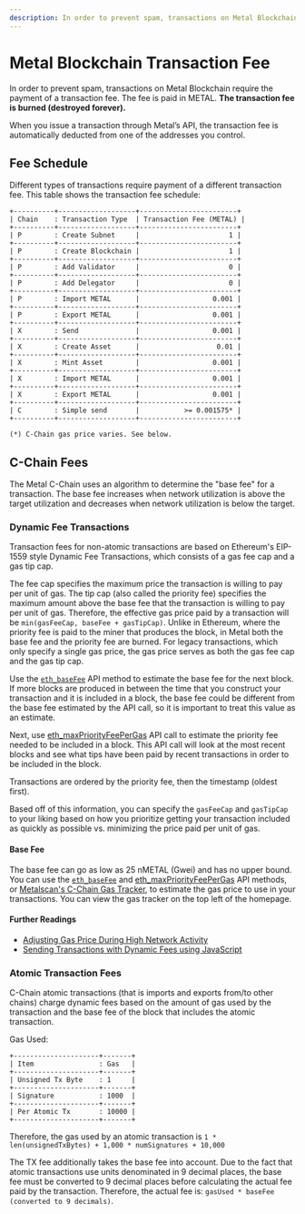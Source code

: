 ```yaml
---
description: In order to prevent spam, transactions on Metal Blockchain require the payment of a transaction fee. The fee is paid in METAL. Find out more information here.
---
```


# Metal Blockchain Transaction Fee

In order to prevent spam, transactions on Metal Blockchain require the payment of a
transaction fee. The fee is paid in METAL. **The transaction fee is burned
(destroyed forever).**

When you issue a transaction through Metal’s API, the transaction fee is
automatically deducted from one of the addresses you control.

## Fee Schedule

Different types of transactions require payment of a different transaction fee.
This table shows the transaction fee schedule:

```text
+----------+-------------------+------------------------+
| Chain    : Transaction Type  | Transaction Fee (METAL) |
+----------+-------------------+------------------------+
| P        : Create Subnet     |                      1 |
+----------+-------------------+------------------------+
| P        : Create Blockchain |                      1 |
+----------+-------------------+------------------------+
| P        : Add Validator     |                      0 |
+----------+-------------------+------------------------+
| P        : Add Delegator     |                      0 |
+----------+-------------------+------------------------+
| P        : Import METAL      |                  0.001 |
+----------+-------------------+------------------------+
| P        : Export METAL      |                  0.001 |
+----------+-------------------+------------------------+
| X        : Send              |                  0.001 |
+----------+-------------------+------------------------+
| X        : Create Asset      |                   0.01 |
+----------+-------------------+------------------------+
| X        : Mint Asset        |                  0.001 |
+----------+-------------------+------------------------+
| X        : Import METAL      |                  0.001 |
+----------+-------------------+------------------------+
| X        : Export METAL      |                  0.001 |
+----------+-------------------+------------------------+
| C        : Simple send       |           >= 0.001575* |
+----------+-------------------+------------------------+

(*) C-Chain gas price varies. See below.
```

## C-Chain Fees

The Metal C-Chain uses an algorithm to determine the "base fee" for a
transaction. The base fee increases when network utilization is above the target
utilization and decreases when network utilization is below the target.

### Dynamic Fee Transactions

Transaction fees for non-atomic transactions are based on Ethereum's EIP-1559
style Dynamic Fee Transactions, which consists of a gas fee cap and a gas tip
cap.

The fee cap specifies the maximum price the transaction is willing to pay per
unit of gas. The tip cap (also called the priority fee) specifies the maximum
amount above the base fee that the transaction is willing to pay per unit of
gas. Therefore, the effective gas price paid by a transaction will be
`min(gasFeeCap, baseFee + gasTipCap)`. Unlike in Ethereum, where the priority
fee is paid to the miner that produces the block, in Metal both the base fee
and the priority fee are burned. For legacy transactions, which only specify a
single gas price, the gas price serves as both the gas fee cap and the gas tip
cap.

Use the [`eth_baseFee`](../apis/metalgo/apis/c-chain.md#eth_basefee) API
method to estimate the base fee for the next block. If more blocks are produced
in between the time that you construct your transaction and it is included in a
block, the base fee could be different from the base fee estimated by the API
call, so it is important to treat this value as an estimate.

Next, use
[eth_maxPriorityFeePerGas](../apis/metalgo/apis/c-chain.md#eth_maxpriorityfeepergas)
API call to estimate the priority fee needed to be included in a block. This API
call will look at the most recent blocks and see what tips have been paid by
recent transactions in order to be included in the block.

Transactions are ordered by the priority fee, then the timestamp (oldest first).

Based off of this information, you can specify the `gasFeeCap` and `gasTipCap`
to your liking based on how you prioritize getting your transaction included as
quickly as possible vs. minimizing the price paid per unit of gas.

#### Base Fee

The base fee can go as low as 25 nMETAL (Gwei) and has no upper bound. You can
use the [`eth_baseFee`](../apis/metalgo/apis/c-chain.md#eth_basefee) and
[eth_maxPriorityFeePerGas](../apis/metalgo/apis/c-chain.md#eth_maxpriorityfeepergas)
API methods, or [Metalscan's C-Chain Gas
Tracker](https://metalscan.io), to estimate the gas price to use in
your transactions. You can view the gas tracker on the top left of the homepage.

#### Further Readings

- [Adjusting Gas Price During High Network Activity](../quickstart/adjusting-gas-price-during-high-network-activity.md)
- [Sending Transactions with Dynamic Fees using JavaScript](../quickstart/sending-transactions-with-dynamic-fees-using-javascript.md)

### Atomic Transaction Fees

C-Chain atomic transactions (that is imports and exports from/to other chains)
charge dynamic fees based on the amount of gas used by the transaction and the
base fee of the block that includes the atomic transaction.

Gas Used:

```text
+---------------------+-------+
| Item                : Gas   |
+---------------------+-------+
| Unsigned Tx Byte    : 1     |
+---------------------+-------+
| Signature           : 1000  |
+---------------------+-------+
| Per Atomic Tx       : 10000 |
+---------------------+-------+
```

Therefore, the gas used by an atomic transaction is `1 * len(unsignedTxBytes) +
1,000 * numSignatures + 10,000`

The TX fee additionally takes the base fee into account. Due to the fact that
atomic transactions use units denominated in 9 decimal places, the base fee must
be converted to 9 decimal places before calculating the actual fee paid by the
transaction. Therefore, the actual fee is: `gasUsed * baseFee (converted to 9
decimals)`.
